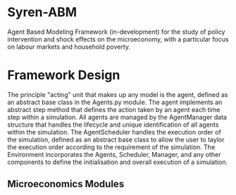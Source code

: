 # Syren-ABM
Agent Based Modeling Framework (in-development) for the study of policy intervention and shock effects on the microeconomy, with a particular focus on labour markets and household poverty. 

# Framework Design
The principle "acting" unit that makes up any model is the agent, defined as an abstract base class in the Agents.py module. The agent implements an abstract step method that defines the action taken by an agent each time step within a simulation. All agents are managed by the AgentManager data structure that handles the lifecycle and unique identification of all agents within the simulation. The AgentScheduler handles the execution order of the simulation, defined as an abstract base class to allow the user to taylor the execution order according to the requirement of the simulation. The Environment incorporates the Agents, Scheduler, Manager, and any other components to define the initialisation and overall execution of a simulation.

## Microeconomics Modules

